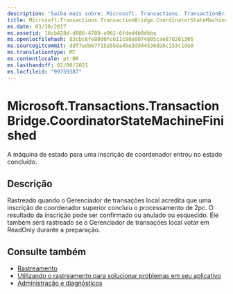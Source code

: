 ```yaml
---
description: 'Saiba mais sobre: Microsoft. Transactions. TransactionBridge. CoordinatorStateMachineFinished'
title: Microsoft.Transactions.TransactionBridge.CoordinatorStateMachineFinished
ms.date: 03/30/2017
ms.assetid: 16cb428d-d886-4789-a961-6fded4b0dbba
ms.openlocfilehash: 83cbc6fe80d0fc611c88e8074805cae870261305
ms.sourcegitcommit: ddf7edb67715a5b9a45e3dd44536dabc153c1de0
ms.translationtype: MT
ms.contentlocale: pt-BR
ms.lasthandoff: 02/06/2021
ms.locfileid: "99759387"
---
```

# <a name="microsofttransactionstransactionbridgecoordinatorstatemachinefinished"></a>Microsoft.Transactions.TransactionBridge.CoordinatorStateMachineFinished

A máquina de estado para uma inscrição de coordenador entrou no estado concluído.  
  
## <a name="description"></a>Descrição  

 Rastreado quando o Gerenciador de transações local acredita que uma inscrição de coordenador superior concluiu o processamento de 2pc. O resultado da inscrição pode ser confirmado ou anulado ou esquecido. Ele também será rastreado se o Gerenciador de transações local votar em ReadOnly durante a preparação.  
  
## <a name="see-also"></a>Consulte também

- [Rastreamento](index.md)
- [Utilizando o rastreamento para solucionar problemas em seu aplicativo](using-tracing-to-troubleshoot-your-application.md)
- [Administração e diagnósticos](../index.md)
